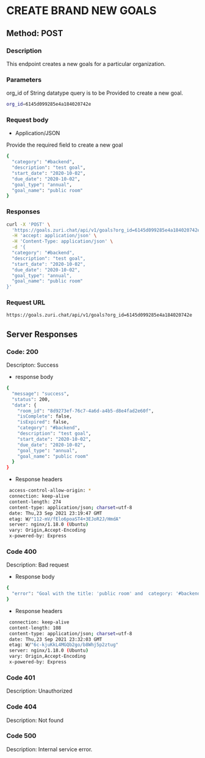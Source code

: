 # CREATE BRAND NEW GOALS

## Method: POST

### Description

 This endpoint creates a new goals for a particular organization.

### Parameters

org_id of String datatype query is to be Provided to create a new goal.
  
  ```sh
org_id=6145d099285e4a184020742e
  ```

### Request body

- Application/JSON

Provide the required field to create a new goal

```sh
{
  "category": "#backend",
  "description": "test goal",
  "start_date": "2020-10-02",
  "due_date": "2020-10-02",
  "goal_type": "annual",
  "goal_name": "public room"
}
```

### Responses

```sh
curl -X 'POST' \
  'https://goals.zuri.chat/api/v1/goals?org_id=6145d099285e4a184020742e' \
  -H 'accept: application/json' \
  -H 'Content-Type: application/json' \
  -d '{
  "category": "#backend",
  "description": "test goal",
  "start_date": "2020-10-02",
  "due_date": "2020-10-02",
  "goal_type": "annual",
  "goal_name": "public room"
}'
```

### Request URL

```sh
https://goals.zuri.chat/api/v1/goals?org_id=6145d099285e4a184020742e

```

## Server Responses

### Code: 200

 Descripton: Success

- response body

```sh
{
  "message": "success",
  "status": 200,
  "data": {
    "room_id": "8d9273ef-76c7-4a6d-a4b5-d8e4fad2e60f",
    "isComplete": false,
    "isExpired": false,
    "category": "#backend",
    "description": "test goal",
    "start_date": "2020-10-02",
    "due_date": "2020-10-02",
    "goal_type": "annual",
    "goal_name": "public room"
  }
}
```

- Response headers

```sh
 access-control-allow-origin: * 
 connection: keep-alive 
 content-length: 274 
 content-type: application/json; charset=utf-8 
 date: Thu,23 Sep 2021 23:19:47 GMT 
 etag: W/"112-mV/fElo6poaST4+3EJoR2J/HmdA" 
 server: nginx/1.18.0 (Ubuntu) 
 vary: Origin,Accept-Encoding 
 x-powered-by: Express 
```

### Code 400

Description: Bad request

- Response body

```sh
{
  "error": "Goal with the title: 'public room' and  category: '#backend' already exists on your organization"
}
```

- Response headers

```sh
 connection: keep-alive 
 content-length: 108 
 content-type: application/json; charset=utf-8 
 date: Thu,23 Sep 2021 23:32:03 GMT 
 etag: W/"6c-kjuKkL4MGQb2go/b8Whj5p2ztug" 
 server: nginx/1.18.0 (Ubuntu) 
 vary: Origin,Accept-Encoding 
 x-powered-by: Express 
```

### Code 401

Description: Unauthorized

### Code 404

Description: Not found

### Code 500

Description: Internal service error.
